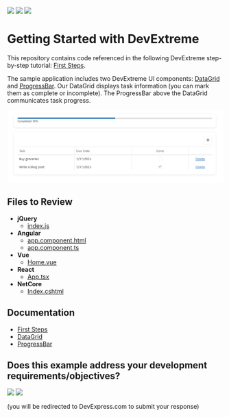 <!-- default badges list -->
[![](https://img.shields.io/badge/Open_in_DevExpress_Support_Center-FF7200?style=flat-square&logo=DevExpress&logoColor=white)](https://supportcenter.devexpress.com/ticket/details/T1297944)
[![](https://img.shields.io/badge/📖_How_to_use_DevExpress_Examples-e9f6fc?style=flat-square)](https://docs.devexpress.com/GeneralInformation/403183)
[![](https://img.shields.io/badge/💬_Leave_Feedback-feecdd?style=flat-square)](#does-this-example-address-your-development-requirementsobjectives)
<!-- default badges end -->
# Getting Started with DevExtreme

This repository contains code referenced in the following DevExtreme step-by-step tutorial: [First Steps](https://js.devexpress.com/Documentation/Guide/Common/First_Steps/). 

The sample application includes two DevExtreme UI components: [DataGrid](https://js.devexpress.com/Documentation/Guide/UI_Components/DataGrid/Overview/) and [ProgressBar](https://js.devexpress.com/Documentation/Guide/UI_Components/ProgressBar/Overview/). Our DataGrid displays task information (you can mark them as complete or incomplete). The ProgressBar above the DataGrid communicates task progress.

<div align="center"><img src="./first-steps.png" /></div>

## Files to Review

- **jQuery**
    - [index.js](jQuery/src/index.js)
- **Angular**
    - [app.component.html](Angular/src/app/app.component.html)
    - [app.component.ts](Angular/src/app/app.component.ts)
- **Vue**
    - [Home.vue](Vue/src/components/HomeContent.vue)
- **React**
    - [App.tsx](React/src/App.tsx)
- **NetCore**    
    - [Index.cshtml](ASP.NET%20Core/Views/Home/Index.cshtml)

## Documentation

- [First Steps](https://js.devexpress.com/Documentation/Guide/Common/First_Steps/)
- [DataGrid](https://js.devexpress.com/Documentation/Guide/UI_Components/DataGrid/Overview/)
- [ProgressBar](https://js.devexpress.com/Documentation/Guide/UI_Components/ProgressBar/Overview/)

<!-- feedback -->
## Does this example address your development requirements/objectives?

[<img src="https://www.devexpress.com/support/examples/i/yes-button.svg"/>](https://www.devexpress.com/support/examples/survey.xml?utm_source=github&utm_campaign=devextreme-first-steps&~~~was_helpful=yes) [<img src="https://www.devexpress.com/support/examples/i/no-button.svg"/>](https://www.devexpress.com/support/examples/survey.xml?utm_source=github&utm_campaign=devextreme-first-steps&~~~was_helpful=no)

(you will be redirected to DevExpress.com to submit your response)
<!-- feedback end -->
